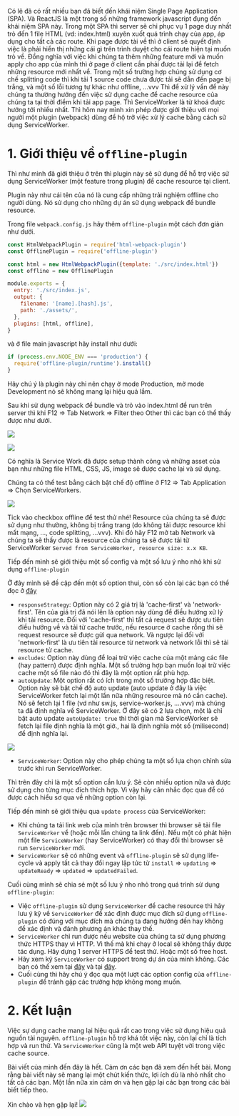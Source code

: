 Có lẽ đã có rất nhiều bạn đã biết đến khái niệm Single Page Application (SPA). Và ReactJS là một trong số những framework javascript đụng đến khái niệm SPA này. Trong một SPA thì server sẽ chỉ phục vụ 1 page duy nhất trỏ đến 1 file HTML (vd: index.html) xuyên xuốt quá trình chạy của app, áp dụng cho tất cả các route. Khi page được tài về thì ở client sẽ quyết định việc là phải hiển thị những cái gì trên trình duyệt cho cái route hiện tại muốn trỏ về. Đồng nghĩa với việc khi chúng ta thêm những feature mới và muốn apply cho app của mình thì ở page ở client cần phải được tải lại để fetch những resource mới nhất về. Trong một số trường hợp chúng sử dụng cơ chế splitting code thì khi tải 1 source code chưa được tải sẽ dẫn đến page bị trắng, và một số lỗi tương tự khác như offline, ...vvv Thì để xử lý vấn đề này chúng ta thường hướng đến việc sử dụng cache để cache resource của chúng ta tại thời điểm khi tải app page. Thì ServiceWorker là từ khoá được hướng tới nhiều nhất. Thì hôm nay mình xin phép được giới thiệu với mọi người một plugin (webpack) dùng để hộ trỡ việc xử lý cache bằng cách sử dụng ServiceWorker.

#  1. Giới thiệu về `offline-plugin`
Thì như mình đã giới thiệu ở trên thì plugin này sẽ sử dụng để hỗ trợ việc sử dụng ServiceWorker (một feature trong plugin) để cache resource tại client.

Plugin này như cái tên của nó là cung cấp những trải nghiệm offline cho người dùng. Nó sử dụng cho những dự án sử dụng webpack để bundle resource.

Trong file `webpack.config.js` hãy thêm `offline-plugin` một cách đơn giản như dưới.
```javascript
const HtmlWebpackPlugin = require('html-webpack-plugin')
const OfflinePlugin = require('offline-plugin')

const html = new HtmlWebpackPlugin({template: './src/index.html'})
const offline = new OfflinePlugin

module.exports = {
  entry: './src/index.js',
  output: {
    filename: '[name].[hash].js',
    path: './assets/',
  },
  plugins: [html, offline],
}
```

và ở file main javascript hãy install như dưới:
```javascript
if (process.env.NODE_ENV === 'production') {
  require('offline-plugin/runtime').install()
}
```

Hãy chú ý là plugin này chỉ nên chạy ở mode Production, mở mode Development nó sẽ không mang lại hiệu quả lắm.

Sau khi sử dụng webpack để bundle và trỏ vào index.html để run trên server thì khi F12 => Tab Network => Filter theo Other thì các bạn có thể thấy được như dưới.

![](https://images.viblo.asia/98683e43-ef0a-4813-92f2-c34efdb1ac99.png)

![](https://images.viblo.asia/852c31f7-4317-4676-ad28-4dc4e4c10bf2.png)

Có nghĩa là Service Work đã được setup thành công và những asset của bạn như những file HTML, CSS, JS, image sẽ được cache lại và sử dụng.

Chúng ta có thể test bẳng cách bật chế độ offline ở F12 => Tab Application => Chọn ServiceWorkers.

![](https://images.viblo.asia/41ae26bd-1ed9-4033-9e3c-4c85cdde6310.png)

Tick vào checkbox offline để test thử nhé! Resource của chúng ta sẽ được sử dụng như thường, không bị trắng trang (do không tải được resource khi mất mạng, ..., code splitting, ...vvv). Khi đó hãy F12 mở tab Network và chúng ta sẽ thấy được là resource của chúng ta sẽ được tải từ ServiceWorker `Served from ServiceWorker, resource size: x.x KB`.

Tiếp đến mình sẽ giới thiệu một số config và một số lưu ý nho nhỏ khi sử dụng `offline-plugin`

Ở đây mình sẽ đề cập đến một số option thui, còn số còn lại các bạn có thể đọc ở [đây](https://github.com/NekR/offline-plugin/blob/master/docs/options.md)

- `responseStrategy`: Option này có 2 giá trị là 'cache-first' và 'network-first'. Tên của giá trị đã nói lên là option này dùng để điều hướng xử lý khi tải resource. Đối với 'cache-first' thì tất cả request sẽ được ưu tiên điều hướng về và tải từ cache trước, nếu resource ở cache rỗng thì sẽ request resource sẽ được gửi qua network. Và ngược lại đối với 'network-first' là ưu tiên tải resource từ network và network lỗi thì sẽ tải resource từ cache.
- `excludes`: Option này dùng để loại trừ việc cache của một mảng các file (hay pattern) được định nghĩa. Một số trường hợp bạn muốn loại trừ việc cache một số file nào đó thì đây là một option rất phù hợp.
- `autoUpdate`: Một option rất có ích trong một số trường hợp đặc biệt. Option này sẽ bật chế độ auto update (auto update ở đây là việc ServiceWorker fetch lại một lần nữa những resource mà nó cần cache). Nó sẽ fetch lại 1 file (vd như sw.js, service-worker.js, ....vvv) mà chúng ta đã định nghĩa về ServiceWorker. Ở đây sẽ có 2 lựa chọn, một là chỉ bật auto update `autoUpdate: true` thì thời gian mà ServiceWorker sẽ fetch lại file định nghĩa là một giờ., hai là định nghĩa một số (milisecond) để định nghĩa lại.

![](https://images.viblo.asia/98683e43-ef0a-4813-92f2-c34efdb1ac99.png)

- `ServiceWorker`: Option này cho phép chúng ta một số lựa chọn chỉnh sửa trước khi run ServiceWorker.

Thì trên đây chỉ là một số option cần lưu ý. Sẽ còn nhiều option nữa và được sử dụng cho từng mục đích thích hợp. Vì vậy hãy cân nhắc đọc qua để có được cách hiểu sơ qua về những option còn lại.

Tiếp đến mình sẽ giới thiệu qua `update process` của ServiceWorker:

- Khi chúng ta tải link web của mình trên browser thì browser sẽ tải file `ServiceWorker` về (hoặc mỗi lần chúng ta link đến). Nếu một có phát hiện một file `ServiceWorker` (hay ServiceWorker) có thay đổi thì browser sẽ run `ServiceWorker` mới.
- `ServiceWorker` sẽ có những event và `offline-plugin` sẽ sử dụng life-cycle và apply tất cả thay đổi ngay lập tức từ `install` => `updating` => `updateReady` => `updated` => `updatedFailed`.

Cuối cùng mình sẽ chia sẻ một số lưu ý nho nhỏ trong quá trình sử dụng `offline-plugin`:

- Việc `offline-plugin` sử dụng `ServiceWorker` để cache resource thì hãy lưu ý kỹ về `ServiceWorker` để xác định được mục đích sử dụng `offline-plugin` có đúng với mục đích mà chúng ta đang hướng đến hay không để xác định và đánh phương án khác thay thế.
- `ServiceWorker` chỉ run được nếu website của chúng ta sử dụng phương thức HTTPS thay vì HTTP. Vì thế mà khi chạy ở local sẽ không thấy được tác dụng. Hãy dựng 1 server HTTPS để test thử. Hoặc một số free host.
- Hãy xem kỹ `ServiceWorker` có support trong dự án của mình không. Các bạn có thể xem tại [đây](https://caniuse.com/#feat=serviceworkers) và tại [đây](https://jakearchibald.github.io/isserviceworkerready/).
- Cuối cùng thì hãy chú ý đọc qua một lượt các option config của `offline-plugin` để tránh gặp các trường hợp không mong muốn.

# 2. Kết luận
Việc sự dụng cache mang lại hiệu quả rất cao trong việc sử dụng hiệu quả nguồn tài nguyên. `offline-plugin` hỗ trợ khá tốt việc này, còn lại chỉ là tích hợp và run thử. Và `ServiceWorker` cũng là một web API tuyệt vời trong việc cache source.

Bài viết của mình đến đây là hết. Cảm ơn các bạn đã xem đến hết bài. Mong rằng bài viết này sẽ mang lại một chút kiến thức, lợi ích dù là nhỏ nhất cho tất cả các bạn. Một lần nữa xin cảm ơn và hẹn gặp lại các bạn trong các bài biết tiếp theo.

Xin chào và hẹn gặp lại!
![](https://images.viblo.asia/949b1eb5-22b2-4a23-b7ff-44a67be29458.jpg)